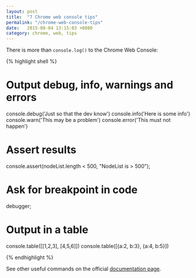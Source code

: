 ```yaml
---
layout: post
title:  "7 Chrome web console tips"
permalink: "/chrome-web-console-tips"
date:   2015-08-04 13:15:03 +0800
category: chrome, web, tips
---
```


There is more than `console.log()` to the Chrome Web Console:

{% highlight shell %}

# Output debug, info, warnings and errors
console.debug('Just so that the dev know') 
console​.info('Here is some info') 
console.warn('This may be a problem') 
console.error('This must not happen')

# Assert results
console.assert(nodeList.length < 500, "NodeList is > 500");

# Ask for breakpoint in code
debugger;

# Output in a table
console.table([[1,2,3], [4,5,6]]) 
console.table([{a:2, b:3}, {a:4, b:5}])

{% endhighlight %}

See other useful commands on the official [documentation page].

[documentation page]: https://developers.google.com/web/tools/chrome-devtools/
